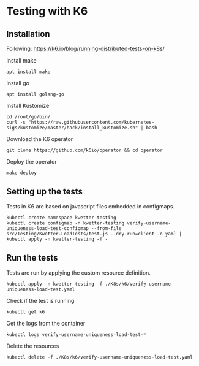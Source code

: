 # Testing with K6
## Installation
Following: https://k6.io/blog/running-distributed-tests-on-k8s/

Install make
```
apt install make
```

Install go
```
apt install golang-go
```

Install Kustomize
```
cd /root/go/bin/
curl -s "https://raw.githubusercontent.com/kubernetes-sigs/kustomize/master/hack/install_kustomize.sh" | bash
```

Download the K6 operator
```
git clone https://github.com/k6io/operator && cd operator
```

Deploy the operator
```
make deploy
```

## Setting up the tests
Tests in K6 are based on javascript files embedded in configmaps.
```
kubectl create namespace kwetter-testing
kubectl create configmap -n kwetter-testing verify-username-uniqueness-load-test-configmap --from-file src/Testing/Kwetter.LoadTests/test.js --dry-run=client -o yaml | kubectl apply -n kwetter-testing -f -
```

## Run the tests
Tests are run by applying the custom resource definition.
```
kubectl apply -n kwetter-testing -f ./K8s/k6/verify-username-uniqueness-load-test.yaml
```

Check if the test is running
```
kubectl get k6
```

Get the logs from the container
```
kubectl logs verify-username-uniqueness-load-test-*
```

Delete the resources
```
kubectl delete -f ./K8s/k6/verify-username-uniqueness-load-test.yaml
```